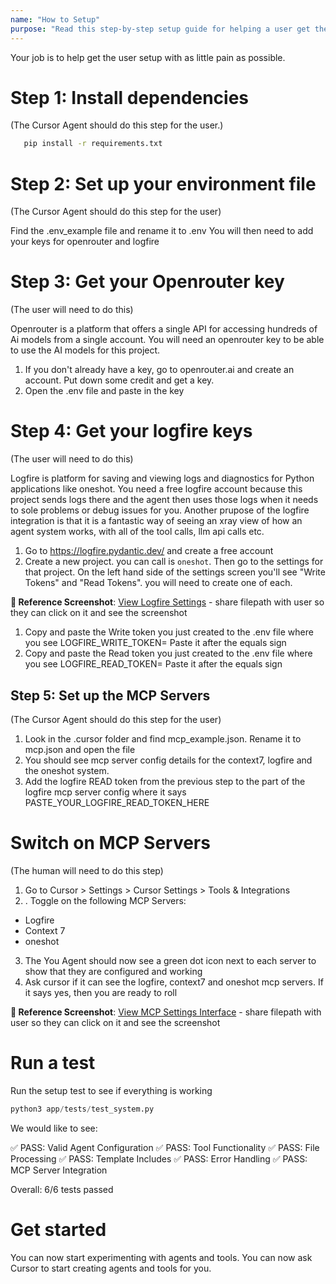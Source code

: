 ```yaml
---
name: "How to Setup"
purpose: "Read this step-by-step setup guide for helping a user get the oneshot system running with dependencies, environment configuration, API keys, and MCP server setup"
---
```


Your job is to help get the user setup with as little pain as possible.

# Step 1: Install dependencies

(The Cursor Agent should do this step for the user.)

```bash
   pip install -r requirements.txt
```

# Step 2: Set up your environment file

(The Cursor Agent should do this step for the user)

Find the .env_example file and rename it to .env
You will then need to add your keys for openrouter and logfire


# Step 3: Get your Openrouter key

(The user will need to do this)

Openrouter is a platform that offers a single API for accessing hundreds of Ai models from a single account. You will need an openrouter key to be able to use the AI models for this project.

1. If you don't already have a key, go to openrouter.ai and create an account. Put down some credit and get a key. 
2. Open the .env file and paste in the key

# Step 4: Get your logfire keys

(The user will need to do this)

Logfire is platform for saving and viewing logs and diagnostics for Python applications like oneshot. You need a free logfire account because this project sends logs there and the agent then uses those logs when it needs to sole problems or debug issues for you. Another prupose of the logfire integration is that it is a fantastic way of seeing an xray view of how an agent system works, with all of the tool calls, llm api calls etc.

1. Go to https://logfire.pydantic.dev/ and create a free account
2. Create a new project. you can call is `oneshot`. Then go to the settings for that project. On the left hand side of the settings screen you'll see "Write Tokens" and "Read Tokens". you will need to create one of each.


**📸 Reference Screenshot**: [View Logfire Settings](./app/guides/images/logfire_settings.jpg) - share filepath with user so they can click on it and see the screenshot

1. Copy and paste the Write token you just created to the .env file where you see LOGFIRE_WRITE_TOKEN=
Paste it after the equals sign
1. Copy and paste the Read token you just created to the .env file where you see LOGFIRE_READ_TOKEN=
Paste it after the equals sign


## Step 5: Set up the MCP Servers

(The Cursor Agent should do this step for the user)

1. Look in the .cursor folder and find mcp_example.json. Rename it to mcp.json and open the file
2. You should see mcp server config details for the context7, logfire and the oneshot system.
3. Add the logfire READ token from the previous step to the part of the logfire mcp server config where it says PASTE_YOUR_LOGFIRE_READ_TOKEN_HERE

# Switch on MCP Servers

(The human will need to do this step)

1. Go to Cursor > Settings > Cursor Settings > Tools & Integrations
2. . Toggle on the following MCP Servers:
- Logfire
- Context 7
- oneshot
3. The You Agent should now see a green dot icon next to each server to show that they are configured and working
4. Ask cursor if it can see the logfire, context7 and oneshot mcp servers. If it says yes, then you are ready to roll


**📸 Reference Screenshot**: [View MCP Settings Interface](./app/guides/images/mcp_settings.jpg) - share filepath with user so they can click on it and see the screenshot

# Run a test

Run the setup test to see if everything is working 
```python
python3 app/tests/test_system.py
```

We would like to see:

✅ PASS: Valid Agent Configuration
✅ PASS: Tool Functionality
✅ PASS: File Processing
✅ PASS: Template Includes
✅ PASS: Error Handling
✅ PASS: MCP Server Integration

Overall: 6/6 tests passed


# Get started

You can now start experimenting with agents and tools. You can now ask Cursor to start creating agents and tools for you.

